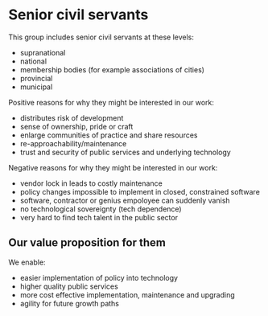 # Senior civil servants

This group includes senior civil servants at these levels:

* supranational
* national
* membership bodies (for example associations of cities)
* provincial  
* municipal

Positive reasons for why they might be interested in our work:

* distributes risk of development
* sense of ownership, pride or craft
* enlarge communities of practice and share resources
* re-approachability/maintenance
* trust and security of public services and underlying technology

Negative reasons for why they might be interested in our work:

* vendor lock in leads to costly maintenance
* policy changes impossible to implement in closed, constrained software
* software, contractor or genius empoloyee can suddenly vanish
* no technological sovereignty (tech dependence)
* very hard to find tech talent in the public sector

## Our value proposition for them

We enable:

* easier implementation of policy into technology
* higher quality public services
* more cost effective implementation, maintenance and upgrading
* agility for future growth paths
